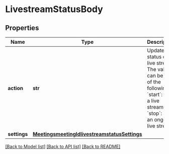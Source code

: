 # LivestreamStatusBody

## Properties
Name | Type | Description | Notes
------------ | ------------- | ------------- | -------------
**action** | **str** | Update the status of a live stream.  The value can be one of the following:     &#x60;start&#x60;: Start a live stream.      &#x60;stop&#x60;: Stop an ongoing live stream. | [optional] 
**settings** | [**MeetingsmeetingIdlivestreamstatusSettings**](MeetingsmeetingIdlivestreamstatusSettings.md) |  | [optional] 

[[Back to Model list]](../README.md#documentation-for-models) [[Back to API list]](../README.md#documentation-for-api-endpoints) [[Back to README]](../README.md)

